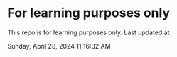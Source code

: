 # For learning purposes only
This repo is for learning purposes only.
Last updated at

Sunday, April 28, 2024 11:16:32 AM

